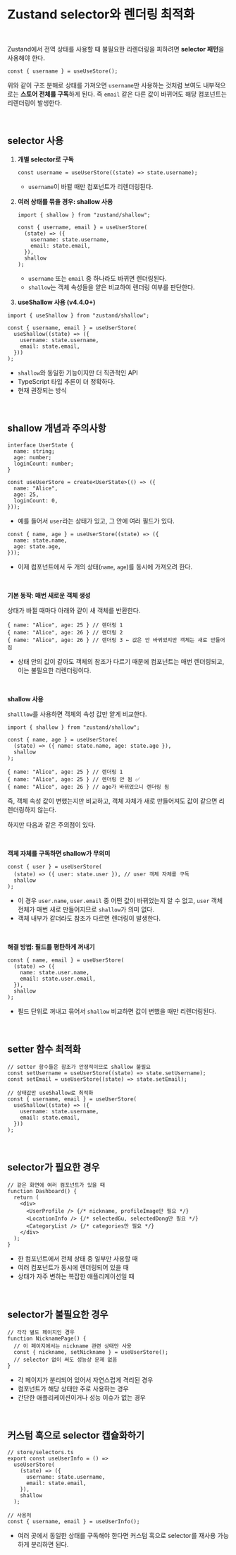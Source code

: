 # Zustand selector와 렌더링 최적화

<br />

Zustand에서 전역 상태를 사용할 때 불필요한 리렌더링을 피하려면 **selector 패턴**을 사용해야 한다.

```tsx
const { username } = useUseStore();
```

위와 같이 구조 분해로 상태를 가져오면 `username`만 사용하는 것처럼 보여도 내부적으로는 **스토어 전체를 구독**하게 된다. 즉 `email` 같은 다른 값이 바뀌어도 해당 컴포넌트는 리렌더링이 발생한다.

<br />

## selector 사용

1. **개별 selector로 구독**

   ```tsx
   const username = useUserStore((state) => state.username);
   ```

   - `username`이 바뀔 때만 컴포넌트가 리렌더링된다.

2. **여러 상태를 묶을 경우: shallow 사용**

   ```tsx
   import { shallow } from "zustand/shallow";

   const { username, email } = useUserStore(
     (state) => ({
       username: state.username,
       email: state.email,
     }),
     shallow
   );
   ```

   - `username` 또는 `email` 중 하나라도 바뀌면 렌더링된다.
   - `shallow`는 객체 속성들을 얕은 비교하여 렌더링 여부를 판단한다.

3. **useShallow 사용 (v4.4.0+)**

```tsx
import { useShallow } from "zustand/shallow";

const { username, email } = useUserStore(
  useShallow((state) => ({
    username: state.username,
    email: state.email,
  }))
);
```

- `shallow`와 동일한 기능이지만 더 직관적인 API
- TypeScript 타입 추론이 더 정확하다.
- 현재 권장되는 방식

<br />

## shallow 개념과 주의사항

```tsx
interface UserState {
  name: string;
  age: number;
  loginCount: number;
}
```

```tsx
const useUserStore = create<UserState>(() => ({
  name: "Alice",
  age: 25,
  loginCount: 0,
}));
```

- 예를 들어서 `user`라는 상태가 있고, 그 안에 여러 필드가 있다.

```tsx
const { name, age } = useUserStore((state) => ({
  name: state.name,
  age: state.age,
}));
```

- 이제 컴포넌트에서 두 개의 상태(`name`, `age`)를 동시에 가져오려 한다.

 <br />

**기본 동작: 매번 새로운 객체 생성**

상태가 바뀔 때마다 아래와 같이 새 객체를 반환한다.

```tsx
{ name: "Alice", age: 25 } // 렌더링 1
{ name: "Alice", age: 26 } // 렌더링 2
{ name: "Alice", age: 26 } // 렌더링 3 ← 값은 안 바뀌었지만 객체는 새로 만들어짐
```

- 상태 안의 값이 같아도 객체의 참조가 다르기 때문에 컴포넌트는 매번 렌더링되고, 이는 불필요한 리렌더링이다.

<br />

**shallow 사용**

`shalllow`를 사용하면 객체의 속성 값만 얕게 비교한다.

```tsx
import { shallow } from "zustand/shallow";

const { name, age } = useUserStore(
  (state) => ({ name: state.name, age: state.age }),
  shallow
);
```

```tsx
{ name: "Alice", age: 25 } // 렌더링 1
{ name: "Alice", age: 25 } // 렌더링 안 됨 ✅
{ name: "Alice", age: 26 } // age가 바뀌었으니 렌더링 됨
```

즉, 객체 속성 값이 변했는지만 비교하고, 객체 자체가 새로 만들어져도 값이 같으면 리렌더링하지 않는다.

하지만 다음과 같은 주의점이 있다.

<br />

**객체 자체를 구독하면 shallow가 무의미**

```tsx
const { user } = useUserStore(
  (state) => ({ user: state.user }), // user 객체 자체를 구독
  shallow
);
```

- 이 경우 `user.name`, `user.email` 중 어떤 값이 바뀌었는지 알 수 없고, `user` 객체 전체가 매번 새로 만들어지므로 `shallow`가 의미 없다.
- 객체 내부가 같더라도 참조가 다르면 렌더링이 발생한다.

<br />

**해결 방법: 필드를 평탄하게 꺼내기**

```tsx
const { name, email } = useUserStore(
  (state) => ({
    name: state.user.name,
    email: state.user.email,
  }),
  shallow
);
```

- 필드 단위로 꺼내고 묶어서 `shallow` 비교하면 값이 변했을 때만 리렌더링된다.

<br />

## setter 함수 최적화

```tsx
// setter 함수들은 참조가 안정적이므로 shallow 불필요
const setUsername = useUserStore((state) => state.setUsername);
const setEmail = useUserStore((state) => state.setEmail);

// 상태값만 useShallow로 최적화
const { username, email } = useUserStore(
  useShallow((state) => ({
    username: state.username,
    email: state.email,
  }))
);
```

<br />

## selector가 필요한 경우

```tsx
// 같은 화면에 여러 컴포넌트가 있을 때
function Dashboard() {
  return (
    <div>
      <UserProfile /> {/* nickname, profileImage만 필요 */}
      <LocationInfo /> {/* selectedGu, selectedDong만 필요 */}
      <CategoryList /> {/* categories만 필요 */}
    </div>
  );
}
```

- 한 컴포넌트에서 전체 상태 중 일부만 사용할 때
- 여러 컴포넌트가 동시에 렌더링되어 있을 때
- 상태가 자주 변하는 복잡한 애플리케이션일 때

<br />

## selector가 불필요한 경우

```tsx
// 각각 별도 페이지인 경우
function NicknamePage() {
  // 이 페이지에서는 nickname 관련 상태만 사용
  const { nickname, setNickname } = useUserStore();
  // selector 없이 써도 성능상 문제 없음
}
```

- 각 페이지가 분리되어 있어서 자연스럽게 격리된 경우
- 컴포넌트가 해당 상태만 주로 사용하는 경우
- 간단한 애플리케이션이거나 성능 이슈가 없는 경우

<br />

## 커스텀 훅으로 selector 캡슐화하기

```tsx
// store/selectors.ts
export const useUserInfo = () =>
  useUserStore(
    (state) => ({
      username: state.username,
      email: state.email,
    }),
    shallow
  );

// 사용처
const { username, email } = useUserInfo();
```

- 여러 곳에서 동일한 상태를 구독해야 한다면 커스텀 훅으로 selector를 재사용 가능하게 분리하면 된다.
